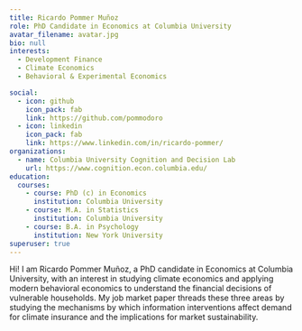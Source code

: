 ```yaml
---
title: Ricardo Pommer Muñoz
role: PhD Candidate in Economics at Columbia University
avatar_filename: avatar.jpg
bio: null
interests:
  - Development Finance
  - Climate Economics
  - Behavioral & Experimental Economics

social:
  - icon: github
    icon_pack: fab
    link: https://github.com/pommodoro
  - icon: linkedin
    icon_pack: fab
    link: https://www.linkedin.com/in/ricardo-pommer/
organizations:
  - name: Columbia University Cognition and Decision Lab
    url: https://www.cognition.econ.columbia.edu/
education:
  courses:
    - course: PhD (c) in Economics
      institution: Columbia University
    - course: M.A. in Statistics
      institution: Columbia University
    - course: B.A. in Psychology
      institution: New York University
superuser: true
---
```

H﻿i! I am Ricardo Pommer Muñoz, a PhD candidate in Economics at Columbia University, with an interest in studying climate economics and applying modern behavioral economics to understand the financial decisions of vulnerable households. My job market paper threads these three areas by studying the mechanisms by which information interventions affect demand for climate insurance and the implications for market sustainability.


